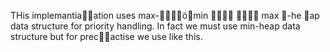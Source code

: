 THis implemantiaation uses max-ömin     max -he ap data structure for priority handling. In fact we must use min-heap data structure but for precactise we use like this.

